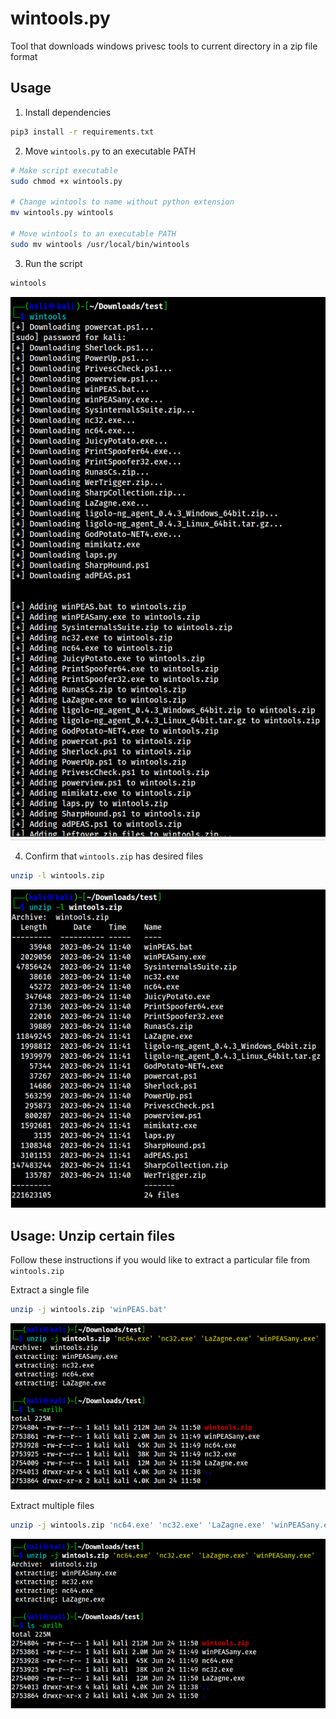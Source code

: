 # wintools.py
Tool that downloads windows privesc tools to current directory in a zip file format
## Usage
1. Install dependencies
```bash
pip3 install -r requirements.txt
```
2. Move `wintools.py` to an executable PATH
```bash
# Make script executable
sudo chmod +x wintools.py

# Change wintools to name without python extension
mv wintools.py wintools

# Move wintools to an executable PATH
sudo mv wintools /usr/local/bin/wintools
```
3. Run the script
```bash
wintools
```
![Alt text](image.png)

4. Confirm that `wintools.zip` has desired files
```bash
unzip -l wintools.zip
```
![Alt text](image-1.png)

## Usage: Unzip certain files
Follow these instructions if you would like to extract a particular file from `wintools.zip`

Extract a single file
```bash
unzip -j wintools.zip 'winPEAS.bat'
```
![Alt text](image-2.png)

Extract multiple files
```bash
unzip -j wintools.zip 'nc64.exe' 'nc32.exe' 'LaZagne.exe' 'winPEASany.exe'
```
![Alt text](image-3.png)
